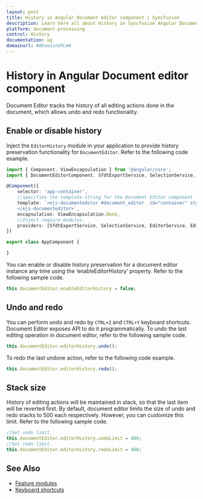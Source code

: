 ```yaml
---
layout: post
title: History in Angular Document editor component | Syncfusion
description: Learn here all about History in Syncfusion Angular Document editor component of Syncfusion Essential JS 2 and more.
platform: document-processing
control: History 
documentation: ug
domainurl: ##DomainURL##
---
```


# History in Angular Document editor component

Document Editor tracks the history of all editing actions done in the document, which allows undo and redo functionality.

## Enable or disable history

Inject the `EditorHistory` module in your application to provide history preservation functionality for `DocumentEditor`. Refer to the following code example.

```typescript
import { Component, ViewEncapsulation } from '@angular/core';
import { DocumentEditorComponent, SfdtExportService, SelectionService, EditorService, EditorHistoryService } from '@syncfusion/ej2-angular-documenteditor';

@Component({
    selector: 'app-container',
    //specifies the template string for the Document Editor component
    template: `<ejs-documenteditor #document_editor  id="container" style="width: 100%;height: 100%;display:block" [isReadOnly]=false [enableSelection]=true [enableEditor]=true [enableEditorHistory]=true >
    </ejs-documenteditor>`,
    encapsulation: ViewEncapsulation.None,
    //Inject require modules.
    providers: [SfdtExportService, SelectionService, EditorService, EditorHistoryService]
})

export class AppComponent {

}
```

You can enable or disable history preservation for a document editor instance any time using the ‘enableEditorHistory’ property. Refer to the following sample code.

```typescript
this.documentEditor.enableEditorHistory = false;
```

## Undo and redo

You can perform undo and redo by `CTRL+Z` and `CTRL+Y` keyboard shortcuts. Document Editor exposes API to do it programmatically.
To undo the last editing operation in document editor, refer to the following sample code.

```typescript
this.documentEditor.editorHistory.undo();
```

To redo the last undone action, refer to the following code example.

```typescript
this.documentEditor.editorHistory.redo();
```

## Stack size

History of editing actions will be maintained in stack, so that the last item will be reverted first. By default, document editor limits the size of undo and redo stacks to 500 each respectively. However, you can customize this limit. Refer to the following sample code.

```typescript
//Set undo limit.
this.documentEditor.editorHistory.undoLimit = 400;
//Set redo limit.
this.documentEditor.editorHistory.redoLimit = 400;
```

## See Also

* [Feature modules](./feature-module)
* [Keyboard shortcuts](./keyboard-shortcut.md)